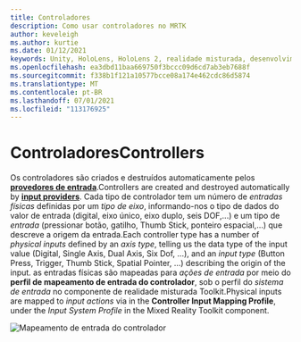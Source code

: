 ```yaml
---
title: Controladores
description: Como usar controladores no MRTK
author: keveleigh
ms.author: kurtie
ms.date: 01/12/2021
keywords: Unity, HoloLens, HoloLens 2, realidade misturada, desenvolvimento, MRTK, controladores,
ms.openlocfilehash: ea3dbd11baa669750f3bccc09d6cd7ab3eb7688f
ms.sourcegitcommit: f338b1f121a10577bcce08a174e462cdc86d5874
ms.translationtype: MT
ms.contentlocale: pt-BR
ms.lasthandoff: 07/01/2021
ms.locfileid: "113176925"
---
```

# <a name="controllers"></a><span data-ttu-id="ad33e-104">Controladores</span><span class="sxs-lookup"><span data-stu-id="ad33e-104">Controllers</span></span>

<span data-ttu-id="ad33e-105">Os controladores são criados e destruídos automaticamente pelos [**provedores de entrada**](input-providers.md).</span><span class="sxs-lookup"><span data-stu-id="ad33e-105">Controllers are created and destroyed automatically by [**input providers**](input-providers.md).</span></span> <span data-ttu-id="ad33e-106">Cada tipo de controlador tem um número de *entradas físicas* definidas por um *tipo de eixo*, informando-nos o tipo de dados do valor de entrada (digital, eixo único, eixo duplo, seis DOF,...) e um tipo de *entrada* (pressionar botão, gatilho, Thumb Stick, ponteiro espacial,...) que descreve a origem da entrada.</span><span class="sxs-lookup"><span data-stu-id="ad33e-106">Each controller type has a number of *physical inputs* defined by an *axis type*, telling us the data type of the input value (Digital, Single Axis, Dual Axis, Six Dof, ...), and an *input type* (Button Press, Trigger, Thumb Stick, Spatial Pointer, ...) describing the origin of the input.</span></span> <span data-ttu-id="ad33e-107">as entradas físicas são mapeadas para *ações de entrada* por meio do **perfil de mapeamento de entrada do controlador**, sob o perfil do *sistema de entrada* no componente de realidade misturada Toolkit.</span><span class="sxs-lookup"><span data-stu-id="ad33e-107">Physical inputs are mapped to *input actions* via in the **Controller Input Mapping Profile**, under the *Input System Profile* in the Mixed Reality Toolkit component.</span></span>

![Mapeamento de entrada do controlador](../images/input/ControllerInputMapping.png)
